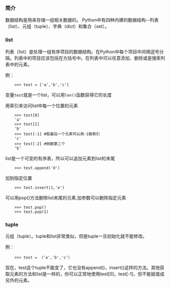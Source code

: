 ### 简介
数据结构是用来存储一组相关数据的。
Python中有四种内建的数据结构--列表（list）、元组（tuple）、字典（dict）和集合（set）。

### list
列表（list）是处理一组有序项目的数据结构。在Python中每个项目中间用逗号分隔。列表中的项目应该包括在方括号中。在列表中可以任意添加、删除或是搜索列表中的元素。

例：

		>>> test = ['a','b','c']

变量`test`就是一个list，可以用`len()`函数获得它的长度

用索引来访问list中每一个位置的元素

		>>> test[0]
		'a'
		>>> test[1]
		'b'
		>>> test[-1] #取最后一个元素可以用-1做索引
		'c'
		>>> test[-2] #倒数第二个
		‘b’
		
list是一个可变的有序表，所以可以追加元素到list的末尾
		
		>>> test.append('d')

加到指定位置
		
		>>> test.insert(1,'e')
		
可以用pop()方法删除list末尾的元素,加参数可以删除指定元素

		>>> test.pop()
		>>> test.pop(1)

### tuple
元组（tuple）。tuple和list非常类似，但是tuple一旦初始化就不能修改。

例：

		>>> test = （'a','b','c'）
		
现在，test这个tuple不能变了，它也没有append()，insert()这样的方法。其他获取元素的方法和list是一样的，你可以正常地使用test[0]，test[-1]，但不能赋值成另外的元素。




